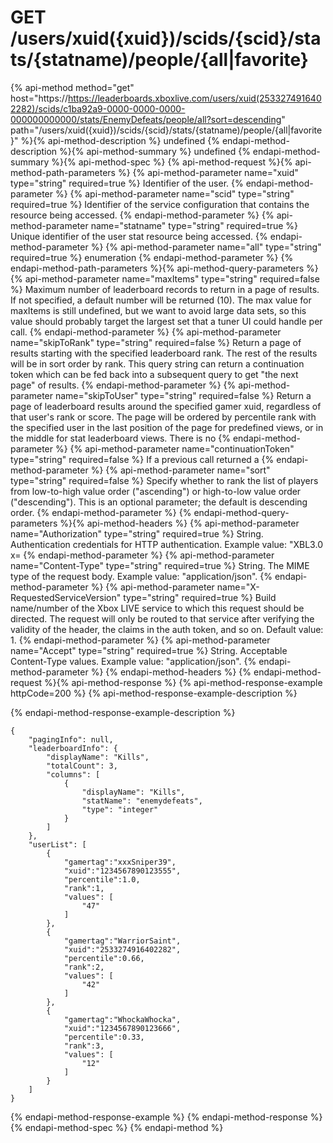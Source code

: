 # GET /users/xuid({xuid})/scids/{scid}/stats/{statname)/people/{all|favorite}

{% api-method method="get" host="https://https://leaderboards.xboxlive.com/users/xuid(2533274916402282)/scids/c1ba92a9-0000-0000-0000-000000000000/stats/EnemyDefeats/people/all?sort=descending" path="/users/xuid({xuid})/scids/{scid}/stats/{statname)/people/{all|favorite}" %}{% api-method-description %}
undefined
{% endapi-method-description %}{% api-method-summary %}
undefined
{% endapi-method-summary %}{% api-method-spec %}
{% api-method-request %}{% api-method-path-parameters %}
{% api-method-parameter name="xuid" type="string" required=true %}
Identifier of the user.
{% endapi-method-parameter %}
{% api-method-parameter name="scid" type="string" required=true %}
Identifier of the service configuration that contains the resource being accessed.
{% endapi-method-parameter %}
{% api-method-parameter name="statname" type="string" required=true %}
Unique identifier of the user stat resource being accessed.
{% endapi-method-parameter %}
{% api-method-parameter name="all" type="string" required=true %}
enumeration
{% endapi-method-parameter %}
{% endapi-method-path-parameters %}{% api-method-query-parameters %}
{% api-method-parameter name="maxItems" type="string" required=false %}
Maximum number of leaderboard records to return in a page of results. If not specified, a default number will be returned (10). The max value for maxItems is still undefined, but we want to avoid large data sets, so this value should probably target the largest set that a tuner UI could handle per call.
{% endapi-method-parameter %}
{% api-method-parameter name="skipToRank" type="string" required=false %}
Return a page of results starting with the specified leaderboard rank. The rest of the results will be in sort order by rank. This query string can return a continuation token which can be fed back into a subsequent query to get "the next page" of results.
{% endapi-method-parameter %}
{% api-method-parameter name="skipToUser" type="string" required=false %}
Return a page of leaderboard results around the specified gamer xuid, regardless of that user's rank or score. The page will be ordered by percentile rank with the specified user in the last position of the page for predefined views, or in the middle for stat leaderboard views. There is no 
{% endapi-method-parameter %}
{% api-method-parameter name="continuationToken" type="string" required=false %}
If a previous call returned a 
{% endapi-method-parameter %}
{% api-method-parameter name="sort" type="string" required=false %}
Specify whether to rank the list of players from low-to-high value order ("ascending") or high-to-low value order ("descending"). This is an optional parameter; the default is descending order.
{% endapi-method-parameter %}
{% endapi-method-query-parameters %}{% api-method-headers %}
{% api-method-parameter name="Authorization" type="string" required=true %}
String. Authentication credentials for HTTP authentication. Example value: "XBL3.0 x=
{% endapi-method-parameter %}
{% api-method-parameter name="Content-Type" type="string" required=true %}
String. The MIME type of the request body. Example value: "application/json".
{% endapi-method-parameter %}
{% api-method-parameter name="X-RequestedServiceVersion" type="string" required=true %}
Build name/number of the Xbox LIVE service to which this request should be directed. The request will only be routed to that service after verifying the validity of the header, the claims in the auth token, and so on. Default value: 1.
{% endapi-method-parameter %}
{% api-method-parameter name="Accept" type="string" required=true %}
String. Acceptable Content-Type values. Example value: "application/json".
{% endapi-method-parameter %}
{% endapi-method-headers %}
{% endapi-method-request %}{% api-method-response %}
{% api-method-response-example httpCode=200 %}
{% api-method-response-example-description %}

{% endapi-method-response-example-description %}

```text
{
    "pagingInfo": null,
    "leaderboardInfo": {
        "displayName": "Kills",
        "totalCount": 3,
        "columns": [
            {
                "displayName": "Kills",
                "statName": "enemydefeats",
                "type": "integer"
            }
        ]
    },
    "userList": [
        {
            "gamertag":"xxxSniper39",
            "xuid":"1234567890123555",
            "percentile":1.0,
            "rank":1,
            "values": [
                "47"
            ]
        },
        {
            "gamertag":"WarriorSaint",
            "xuid":"2533274916402282",
            "percentile":0.66,
            "rank":2,
            "values": [
                "42"
            ]
        },
        {
            "gamertag":"WhockaWhocka",
            "xuid":"1234567890123666",
            "percentile":0.33,
            "rank":3,
            "values": [
                "12"
            ]
        }
    ]
}

```
{% endapi-method-response-example %}
{% endapi-method-response %}{% endapi-method-spec %}
{% endapi-method %}